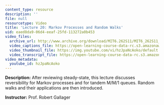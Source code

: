 ```yaml
---
content_type: resource
description: ''
file: null
resourcetype: Video
title: 'Lecture 20: Markov Processes and Random Walks'
uid: eaed8da9-06d4-eeaf-25fd-113272a0b453
video_files:
  archive_url: http://www.archive.org/download/MIT6.262S11/MIT6_262S11_lec20_300k.mp4
  video_captions_file: https://open-learning-course-data-rc.s3.amazonaws.com/6-262-discrete-stochastic-processes-spring-2011/d9cff5d3b628513685f65895ebb9cd80_hzJpaNcAoko.vtt
  video_thumbnail_file: https://img.youtube.com/vi/hzJpaNcAoko/default.jpg
  video_transcript_file: https://open-learning-course-data-rc.s3.amazonaws.com/6-262-discrete-stochastic-processes-spring-2011/c1c58ddff50e29b2d3fe20dfaa0f4669_hzJpaNcAoko.pdf
video_metadata:
  youtube_id: hzJpaNcAoko
---
```


**Description:** After reviewing steady-state, this lecture discusses reversibility for Markov processes and for tandem M/M/1 queues. Random walks and their applications are then introduced.

**Instructor:** Prof. Robert Gallager